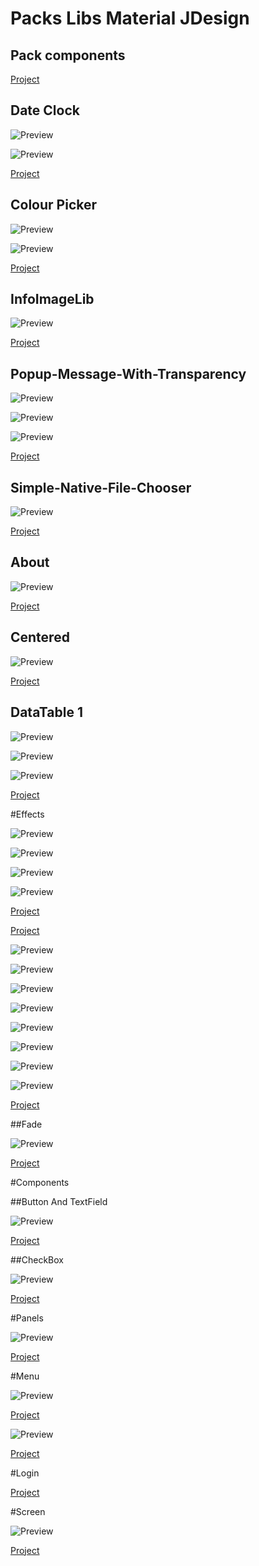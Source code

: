 # Packs Libs Material JDesign

## Pack components

[Project](https://github.com/ComandPromt/Pack-Material-Design)

## Date Clock 

![Preview](https://github.com/ComandPromt/LibSimpleClockPanel/raw/main/previews/1.gif)

![Preview](https://github.com/ComandPromt/LibSimpleClockPanel/raw/main/previews/2.gif)

[Project](https://github.com/ComandPromt/LibSimpleClockPanel)

## Colour Picker 

![Preview](https://github.com/ComandPromt/LibColourPickerWithDesktopColorSelector/raw/main/previews/1.png)

![Preview](https://github.com/ComandPromt/LibColourPickerWithDesktopColorSelector/raw/main/previews/2.png)

[Project](https://github.com/ComandPromt/LibColourPickerWithDesktopColorSelector)

## InfoImageLib

![Preview](https://github.com/ComandPromt/InfoImageLib/raw/main/preview.png)

[Project](https://github.com/ComandPromt/InfoImageLib)

## Popup-Message-With-Transparency

![Preview](https://github.com/ComandPromt/Popup-Message-With-Transparency/raw/main/preview/1.gif)

![Preview](https://github.com/ComandPromt/Popup-Message-With-Transparency/raw/main/preview/3.gif)

![Preview](https://github.com/ComandPromt/Popup-Message-With-Transparency/raw/main/preview/3.gif)

[Project](https://github.com/ComandPromt/Popup-Message-With-Transparency)

## Simple-Native-File-Chooser

![Preview](https://github.com/ComandPromt/Simple-Native-File-Chooser/raw/main/preview.png)

[Project](https://github.com/ComandPromt/Simple-Native-File-Chooser)

## About

![Preview](https://github.com/ComandPromt/About/raw/master/preview.gif)

[Project](https://github.com/ComandPromt/About)

## Centered

![Preview](https://github.com/ComandPromt/Examples-Centered-JAVA/raw/main/preview.png)

[Project](https://github.com/ComandPromt/Examples-Centered-JAVA)

## DataTable 1

![Preview](https://github.com/ComandPromt/Simple-Data-Table/raw/master/1.gif)

![Preview](https://github.com/ComandPromt/Simple-Data-Table/raw/master/2.gif)

![Preview](https://github.com/ComandPromt/Simple-Data-Table/raw/master/3.gif)

[Project](https://github.com/ComandPromt/Simple-Data-Table)

#Effects

![Preview](https://github.com/ComandPromt/Random-Animated-Images-Segue-/raw/master/preview/1.gif)

![Preview](https://github.com/ComandPromt/Random-Animated-Images-Segue-/raw/master/preview/2.gif)

![Preview](https://github.com/ComandPromt/Random-Animated-Images-Segue-/raw/master/preview/3.gif)

![Preview](https://github.com/ComandPromt/Image-Animations-Java/raw/master/doc/images/2.gif)

[Project](https://github.com/ComandPromt/Image-Animations-Java)

[Project](https://github.com/ComandPromt/Random-Animated-Images-Segue-)

![Preview](https://github.com/ComandPromt/Simple-Effects-Text/raw/master/effects/1.gif)

![Preview](https://github.com/ComandPromt/Simple-Effects-Text/raw/master/effects/2.gif)

![Preview](https://github.com/ComandPromt/Simple-Effects-Text/raw/master/effects/3.gif)

![Preview](https://github.com/ComandPromt/Simple-Effects-Text/raw/master/effects/4.gif)

![Preview](https://github.com/ComandPromt/Simple-Effects-Text/raw/master/effects/5.gif)

![Preview](https://github.com/ComandPromt/Simple-Effects-Text/raw/master/effects/6.gif)

![Preview](https://github.com/ComandPromt/Simple-Effects-Text/raw/master/effects/7.gif)

![Preview](https://github.com/ComandPromt/Simple-Effects-Text/raw/master/effects/8.gif)

[Project](https://github.com/ComandPromt/Simple-Effects-Text)

##Fade

![Preview](https://github.com/ComandPromt/Move-JFrame-Fade-Effect/raw/master/preview.gif)

[Project](https://github.com/ComandPromt/Move-JFrame-Fade-Effect)

#Components

##Button And TextField

![Preview](https://github.com/ComandPromt/Material-Design-Button-And-TextField/raw/master/preview_2.gif)

[Project](https://github.com/ComandPromt/Material-Design-Button-And-TextField)

##CheckBox

![Preview](https://github.com/ComandPromt/CheckBox-UI-Design/raw/master/preview.gif)

[Project](https://github.com/ComandPromt/CheckBox-UI-Design)

#Panels

![Preview](https://github.com/ComandPromt/Panel-Slider/raw/master/preview.gif)

[Project](https://github.com/ComandPromt/Panel-Slider)

#Menu

![Preview](https://github.com/ComandPromt/Sliding-Menu/raw/master/preview.png)

[Project](https://github.com/ComandPromt/Sliding-Menu)

![Preview](https://github.com/ComandPromt/Toogle-Menu/raw/master/1.png)

[Project](https://github.com/ComandPromt/Toogle-Menu)

#Login

[Project](https://github.com/ComandPromt/Login-Recuperacion)

#Screen

![Preview](https://github.com/ComandPromt/Splash-Screen/raw/master/preview.png)

[Project](https://github.com/ComandPromt/Splash-Screen)
